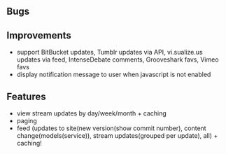 ## Bugs ##

## Improvements ##

* support BitBucket updates, Tumblr updates via API, vi.sualize.us updates via feed, IntenseDebate comments, Grooveshark favs, Vimeo favs
* display notification message to user when javascript is not enabled

## Features ##

* view stream updates by day/week/month + caching
* paging
* feed (updates to site(new version(show commit number), content change(models(service)), stream updates(grouped per update), all) + caching!

